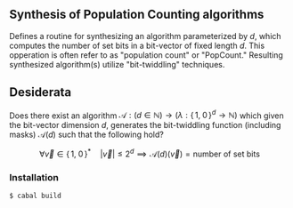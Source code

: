 ## Synthesis of Population Counting algorithms


Defines a routine for synthesizing an algorithm parameterized by $d$, which computes the number of set bits in a bit-vector of fixed length $d$.
This opperation is often refer to as "population count" or "PopCount."
Resulting synthesized algorithm(s) utilize "bit-twiddling" techniques.


## Desiderata

Does there exist an algorithm $\mathcal{A}: (d \in \mathbb{N}) \to \left(\lambda: \{\,1,\;0\,\}^{d} \to \mathbb{N}\right)$ which given the bit-vector dimension $d$, generates the bit-twiddling function (including masks) $\mathcal{A}(d)$ such that the following hold?

$$ \forall \vec{v} \in \{\,1,\;0\,\}^{\ast}\quad \lvert \vec{v} \rvert \le 2^{d} \implies \mathcal{A}(d)(\vec{v}) = \text{number of set bits} $$


### Installation

```bash
$ cabal build
```
